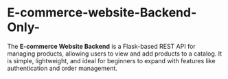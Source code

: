 # E-commerce-website-Backend-Only-
The **E-commerce Website Backend** is a Flask-based REST API for managing products, allowing users to view and add products to a catalog. It is simple, lightweight, and ideal for beginners to expand with features like authentication and order management.
